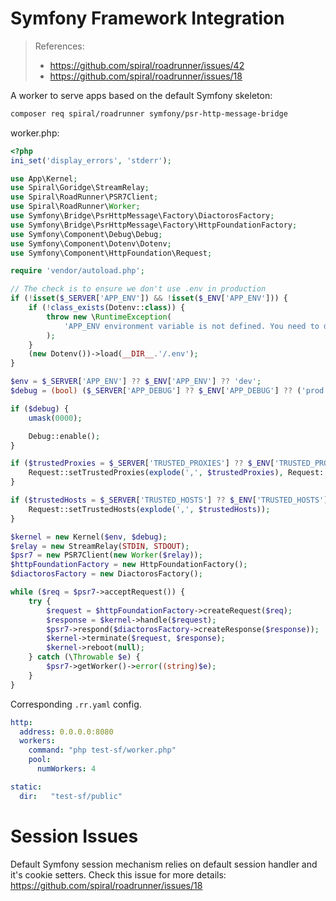 # Symfony Framework Integration
> References: 
> * https://github.com/spiral/roadrunner/issues/42 
> * https://github.com/spiral/roadrunner/issues/18

A worker to serve apps based on the default Symfony skeleton:

```bash
composer req spiral/roadrunner symfony/psr-http-message-bridge
```

worker.php:
```php
<?php
ini_set('display_errors', 'stderr');

use App\Kernel;
use Spiral\Goridge\StreamRelay;
use Spiral\RoadRunner\PSR7Client;
use Spiral\RoadRunner\Worker;
use Symfony\Bridge\PsrHttpMessage\Factory\DiactorosFactory;
use Symfony\Bridge\PsrHttpMessage\Factory\HttpFoundationFactory;
use Symfony\Component\Debug\Debug;
use Symfony\Component\Dotenv\Dotenv;
use Symfony\Component\HttpFoundation\Request;

require 'vendor/autoload.php';

// The check is to ensure we don't use .env in production
if (!isset($_SERVER['APP_ENV']) && !isset($_ENV['APP_ENV'])) {
    if (!class_exists(Dotenv::class)) {
        throw new \RuntimeException(
            'APP_ENV environment variable is not defined. You need to define environment variables for configuration or add "symfony/dotenv" as a Composer dependency to load variables from a .env file.'
        );
    }
    (new Dotenv())->load(__DIR__.'/.env');
}

$env = $_SERVER['APP_ENV'] ?? $_ENV['APP_ENV'] ?? 'dev';
$debug = (bool) ($_SERVER['APP_DEBUG'] ?? $_ENV['APP_DEBUG'] ?? ('prod' !== $env));

if ($debug) {
    umask(0000);

    Debug::enable();
}

if ($trustedProxies = $_SERVER['TRUSTED_PROXIES'] ?? $_ENV['TRUSTED_PROXIES'] ?? false) {
    Request::setTrustedProxies(explode(',', $trustedProxies), Request::HEADER_X_FORWARDED_ALL ^ Request::HEADER_X_FORWARDED_HOST);
}

if ($trustedHosts = $_SERVER['TRUSTED_HOSTS'] ?? $_ENV['TRUSTED_HOSTS'] ?? false) {
    Request::setTrustedHosts(explode(',', $trustedHosts));
}

$kernel = new Kernel($env, $debug);
$relay = new StreamRelay(STDIN, STDOUT);
$psr7 = new PSR7Client(new Worker($relay));
$httpFoundationFactory = new HttpFoundationFactory();
$diactorosFactory = new DiactorosFactory();

while ($req = $psr7->acceptRequest()) {
    try {
        $request = $httpFoundationFactory->createRequest($req);
        $response = $kernel->handle($request);
        $psr7->respond($diactorosFactory->createResponse($response));
        $kernel->terminate($request, $response);
        $kernel->reboot(null);
    } catch (\Throwable $e) {
        $psr7->getWorker()->error((string)$e);
    }
}
```

Corresponding `.rr.yaml` config.

```yaml
http:
  address: 0.0.0.0:8080
  workers:
    command: "php test-sf/worker.php"
    pool:
      numWorkers: 4

static:
  dir:   "test-sf/public"
```

# Session Issues
Default Symfony session mechanism relies on default session handler and it's cookie setters. Check this issue for more details: https://github.com/spiral/roadrunner/issues/18
